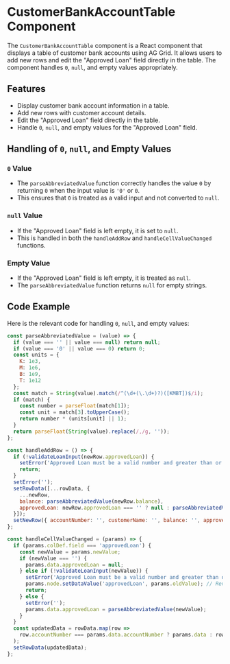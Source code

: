 # CustomerBankAccountTable Component

The `CustomerBankAccountTable` component is a React component that displays a table of customer bank accounts using AG Grid. It allows users to add new rows and edit the "Approved Loan" field directly in the table. The component handles `0`, `null`, and empty values appropriately.

## Features

- Display customer bank account information in a table.
- Add new rows with customer account details.
- Edit the "Approved Loan" field directly in the table.
- Handle `0`, `null`, and empty values for the "Approved Loan" field.

## Handling of `0`, `null`, and Empty Values

### `0` Value

- The `parseAbbreviatedValue` function correctly handles the value `0` by returning `0` when the input value is `'0'` or `0`.
- This ensures that `0` is treated as a valid input and not converted to `null`.

### `null` Value

- If the "Approved Loan" field is left empty, it is set to `null`.
- This is handled in both the `handleAddRow` and `handleCellValueChanged` functions.

### Empty Value

- If the "Approved Loan" field is left empty, it is treated as `null`.
- The `parseAbbreviatedValue` function returns `null` for empty strings.

## Code Example

Here is the relevant code for handling `0`, `null`, and empty values:
```javascript
const parseAbbreviatedValue = (value) => {
  if (value === '' || value === null) return null;
  if (value === '0' || value === 0) return 0;
  const units = {
    K: 1e3,
    M: 1e6,
    B: 1e9,
    T: 1e12
  };
  const match = String(value).match(/^(\d+(\.\d+)?)([KMBT])$/i);
  if (match) {
    const number = parseFloat(match[1]);
    const unit = match[3].toUpperCase();
    return number * (units[unit] || 1);
  }
  return parseFloat(String(value).replace(/,/g, ''));
};

const handleAddRow = () => {
  if (!validateLoanInput(newRow.approvedLoan)) {
    setError('Approved Loan must be a valid number and greater than or equal to zero.');
    return;
  }
  setError('');
  setRowData([...rowData, {
    ...newRow,
    balance: parseAbbreviatedValue(newRow.balance),
    approvedLoan: newRow.approvedLoan === '' ? null : parseAbbreviatedValue(newRow.approvedLoan)
  }]);
  setNewRow({ accountNumber: '', customerName: '', balance: '', approvedLoan: '' });
};

const handleCellValueChanged = (params) => {
  if (params.colDef.field === 'approvedLoan') {
    const newValue = params.newValue;
    if (newValue === '') {
      params.data.approvedLoan = null;
    } else if (!validateLoanInput(newValue)) {
      setError('Approved Loan must be a valid number and greater than or equal to zero.');
      params.node.setDataValue('approvedLoan', params.oldValue); // Revert to old value
      return;
    } else {
      setError('');
      params.data.approvedLoan = parseAbbreviatedValue(newValue);
    }
  }
  const updatedData = rowData.map(row => 
    row.accountNumber === params.data.accountNumber ? params.data : row
  );
  setRowData(updatedData);
};